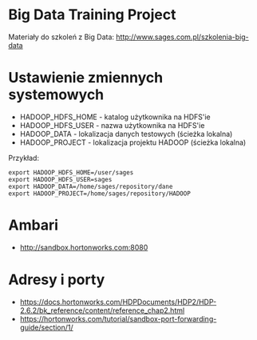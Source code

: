

# Big Data Training Project

Materiały do szkoleń z Big Data: http://www.sages.com.pl/szkolenia-big-data




# Ustawienie zmiennych systemowych

* HADOOP_HDFS_HOME - katalog użytkownika na HDFS'ie
* HADOOP_HDFS_USER - nazwa użytkownika na HDFS'ie
* HADOOP_DATA - lokalizacja danych testowych (ścieżka lokalna)
* HADOOP_PROJECT - lokalizacja projektu HADOOP (ścieżka lokalna)


Przykład:

```
export HADOOP_HDFS_HOME=/user/sages
export HADOOP_HDFS_USER=sages
export HADOOP_DATA=/home/sages/repository/dane
export HADOOP_PROJECT=/home/sages/repository/HADOOP
```


# Ambari

* http://sandbox.hortonworks.com:8080


# Adresy i porty

* https://docs.hortonworks.com/HDPDocuments/HDP2/HDP-2.6.2/bk_reference/content/reference_chap2.html
* https://hortonworks.com/tutorial/sandbox-port-forwarding-guide/section/1/
